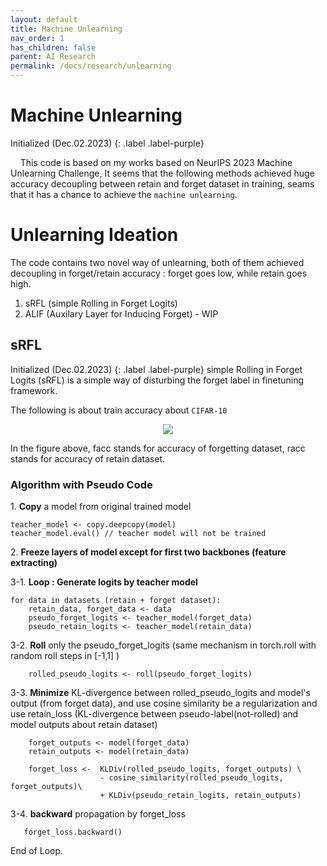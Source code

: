 ```yaml
---
layout: default
title: Machine Unlearning
nav_order: 1
has_children: false
parent: AI Research
permalink: /docs/research/unlearning
---
```


# Machine Unlearning
Initialized (Dec.02.2023)
{: .label .label-purple}

&nbsp;&nbsp;&nbsp;&nbsp;This code is based on my works based on NeurIPS 2023 Machine Unlearning Challenge, It seems that the following methods achieved huge accuracy decoupling between retain and forget dataset in training, seams that it has a chance to achieve the `machine unlearning`.

# Unlearning Ideation

The code contains two novel way of unlearning, both of them achieved decoupling in forget/retain accuracy : forget goes low, while retain goes high.

1. sRFL (simple Rolling in Forget Logits) 
2. ALIF (Auxilary Layer for Inducing Forget) - WIP

## sRFL   
Initialized (Dec.02.2023)
{: .label .label-purple}
simple Rolling in Forget Logits (sRFL) is a simple way of disturbing the forget label in finetuning framework. 

The following is about train accuracy about `CIFAR-10`

<p align="center">
 <img src="https://sangdo-han.github.io/docs/research/unlearning/cifar10_accuracy.png">
</p>

In the figure above, facc stands for accuracy of forgetting dataset, racc stands for accuracy of retain dataset.

### Algorithm with Pseudo Code
1\. **Copy** a model from original trained model    
```
teacher_model <- copy.deepcopy(model)
teacher_model.eval() // teacher model will not be trained
```
2\. **Freeze layers of model except for first two backbones (feature extracting)**    

3-1. **Loop : Generate logits by teacher model**   
```
for data in datasets (retain + forget dataset):
    retain_data, forget_data <- data
    pseudo_forget_logits <- teacher_model(forget_data)
    pseudo_retain_logits <- teacher_model(retain_data)
```

3-2. **Roll** only the pseudo_forget_logits (same mechanism in torch.roll with random roll steps in [-1,1] )  
```
    rolled_pseudo_logits <- roll(pseudo_forget_logits)
```  
3-3. **Minimize** KL-divergence between rolled_pseudo_logits and model's output (from forget data), and use cosine similarity be a regularization and use retain_loss (KL-divergence between pseudo-label(not-rolled) and model outputs about retain dataset)    
```
    forget_outputs <- model(forget_data)
    retain_outputs <- model(retain_data)

    forget_loss <-  KLDiv(rolled_pseudo_logits, forget_outputs) \
                    - cosine_similarity(rolled_pseudo_logits, forget_outputs)\
                    + KLDiv(pseudo_retain_logits, retain_outputs)
```

3-4. **backward** propagation by forget_loss
```
   forget_loss.backward()
```
End of Loop.  
